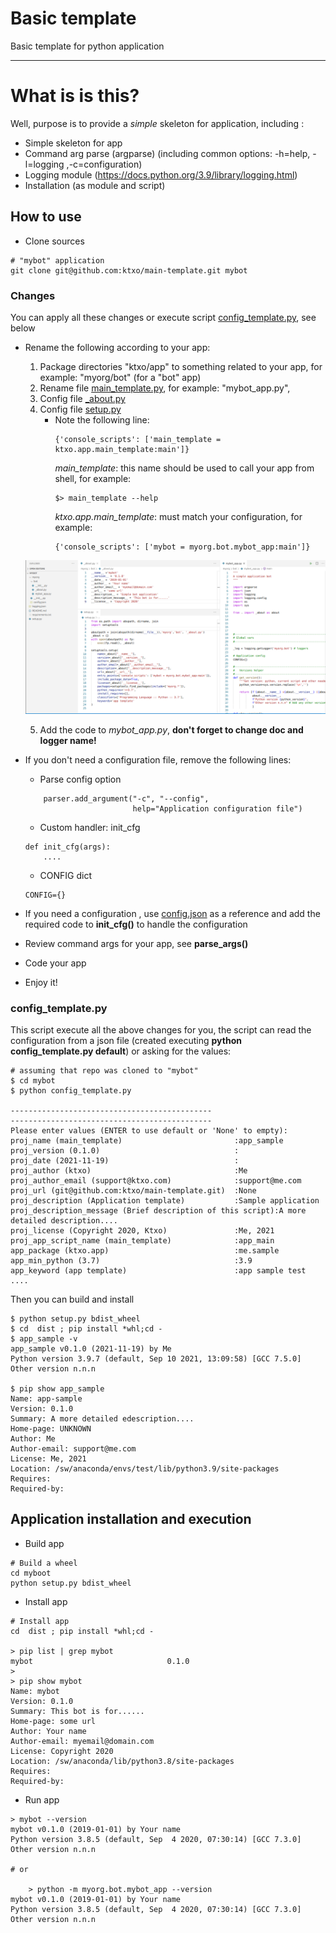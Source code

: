 
# Basic template

Basic template for python application

----

# What is is this?
Well, purpose is to provide a *simple* skeleton for application, including :

- Simple skeleton for app
- Command arg parse (argparse) (including common options: -h=help, -l=logging ,-c=configuration)
- Logging module (https://docs.python.org/3.9/library/logging.html)
- Installation (as module and script)


## How to use

- Clone sources 
```
# "mybot" application
git clone git@github.com:ktxo/main-template.git mybot
```

### Changes

You can apply all these changes or execute script [config_template.py](), see below 

- Rename the following according to your app:
    1. Package directories "ktxo/app" to something related to your app, for example: "myorg/bot" (for a "bot" app)
    2. Rename file [main_template.py](ktxo/app/main_template.py), for example: "mybot_app.py",
    3. Config file [_about.py](ktxo/app/_about.py)
    4. Config file [setup.py](setup.py)
        - Note the following line: 
          ```
          {'console_scripts': ['main_template = ktxo.app.main_template:main']}
          ```
           *main_template*: this name should be used to call your app from shell, for example:
          ```
          $> main_template --help
          ```
           *ktxo.app.main_template*: must match your configuration, for example:
           ```
          {'console_scripts': ['mybot = myorg.bot.mybot_app:main']}
          ``` 
    ![example](example.png)
  
    5. Add the code to *mybot_app.py*, **don't forget to change doc and logger name!**
    
- If you don't need a configuration file, remove the following lines:
    - Parse config option 
    ```
        parser.add_argument("-c", "--config",
                            help="Application configuration file")
    ```

    - Custom handler: init_cfg
    ```
    def init_cfg(args):
        ....
    ```
    - CONFIG dict
    ```
    CONFIG={}
    ```

- If you need a configuration , use [config.json](config.json) as a reference and add the required code to **init_cfg()** to handle the configuration
- Review command args for your app, see **parse_args()**
- Code your app
- Enjoy it!


### config_template.py

This script execute all the above changes for you, the script can read the configuration from a json file (created executing __python config_template.py default__) or asking for the values:
``` 
# assuming that repo was cloned to "mybot"
$ cd mybot
$ python config_template.py

---------------------------------------------
---------------------------------------------
Please enter values (ENTER to use default or 'None' to empty):
proj_name (main_template)                         :app_sample
proj_version (0.1.0)                              :
proj_date (2021-11-19)                            :
proj_author (ktxo)                                :Me
proj_author_email (support@ktxo.com)              :support@me.com
proj_url (git@github.com:ktxo/main-template.git)  :None
proj_description (Application template)           :Sample application
proj_description_message (Brief description of this script):A more detailed description....
proj_license (Copyright 2020, Ktxo)               :Me, 2021
proj_app_script_name (main_template)              :app_main
app_package (ktxo.app)                            :me.sample
app_min_python (3.7)                              :3.9
app_keyword (app template)                        :app sample test
....
```


Then you can build and  install
``` 
$ python setup.py bdist_wheel
$ cd  dist ; pip install *whl;cd -
$ app_sample -v
app_sample v0.1.0 (2021-11-19) by Me
Python version 3.9.7 (default, Sep 10 2021, 13:09:58) [GCC 7.5.0]
Other version n.n.n

$ pip show app_sample
Name: app-sample
Version: 0.1.0
Summary: A more detailed edescription....
Home-page: UNKNOWN
Author: Me
Author-email: support@me.com
License: Me, 2021
Location: /sw/anaconda/envs/test/lib/python3.9/site-packages
Requires: 
Required-by: 
``` 

## Application installation and execution

- Build app 
``` 
# Build a wheel
cd myboot
python setup.py bdist_wheel
``` 
- Install app
``` 
# Install app
cd  dist ; pip install *whl;cd -

> pip list | grep mybot 
mybot                              0.1.0
> 
> pip show mybot
Name: mybot
Version: 0.1.0
Summary: This bot is for......
Home-page: some url
Author: Your name
Author-email: myemail@domain.com
License: Copyright 2020
Location: /sw/anaconda/lib/python3.8/site-packages
Requires: 
Required-by: 
```

- Run app
```
> mybot --version
mybot v0.1.0 (2019-01-01) by Your name
Python version 3.8.5 (default, Sep  4 2020, 07:30:14) [GCC 7.3.0]
Other version n.n.n

# or

    > python -m myorg.bot.mybot_app --version
mybot v0.1.0 (2019-01-01) by Your name
Python version 3.8.5 (default, Sep  4 2020, 07:30:14) [GCC 7.3.0]
Other version n.n.n

```